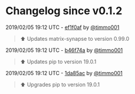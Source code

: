 # Changelog since v0.1.2

2019/02/05 19:12 UTC - [ef1f0af](https://github.com/hassio-addons/addon-matrix/commit/ef1f0af012cf0d33f6257a58a9d68bda5fa4729c) by [@timmo001](https://github.com/timmo001)
> :arrow_up: Updates matrix-synapse to version 0.99.0 

2019/02/05 19:12 UTC - [b46f74a](https://github.com/hassio-addons/addon-matrix/commit/b46f74ae132c008785be6651ac3955e0b2d86ed0) by [@timmo001](https://github.com/timmo001)
> :arrow_up: Updates pip to version 19.0.1 

2019/02/05 19:12 UTC - [1da85ac](https://github.com/hassio-addons/addon-matrix/commit/1da85acd170cef99d304f68af3737d2eaee34ae3) by [@timmo001](https://github.com/timmo001)
> :arrow_up: Upgrades pip to version 19.0.1 

